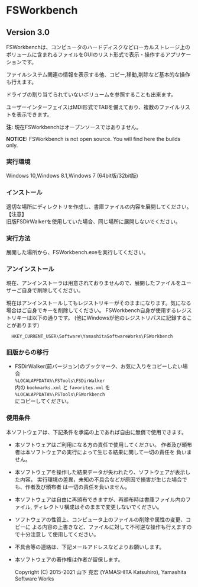 # FSWorkbench
## Version 3.0

FSWorkbenchは、コンピュータのハードディスクなどローカルストレージ上のボリュームに含まれるファイルをGUIのリスト形式で表示・操作するアプリケーションです。

ファイルシステム関連の情報を表示する他、コピー,移動,削除など基本的な操作も行えます。

ドライブの割り当てられていないボリュームを参照することも出来ます。

ユーザーインターフェイスはMDI形式でTABを備えており、複数のファイルリストを表示できます。

**注:** 現在FSWorkbenchはオープンソースではありません。

**NOTICE:** FSWorkbench is not open source. You will find here the builds only. 

### 実行環境

Windows 10,Windows 8.1,Windows 7
(64bit版/32bit版)

### インストール

適切な場所にディレクトリを作成し、書庫ファイルの内容を展開してください。<br>
【注意】<br>
 旧版FSDirWalkerを使用していた場合、同じ場所に展開しないでください。

### 実行方法
展開した場所から、FSWorkbench.exeを実行してください。

### アンインストール

現在、アンインストーラは用意されておりませんので、展開したファイルをユーザーご自身で削除してください。

現在はアンインストールしてもレジストリキーがそのままになります。気になる場合はご自身でキーを削除してください。
FSWorkbench自身が使用するレジストリキーは以下の通りです。
 (他にWindowsが他のレジストリパスに記録することがあります)

      HKEY_CURRENT_USER\Software\YamashitaSoftwareWorks\FSWorkbench

### 旧版からの移行

- FSDirWalker(前バージョン)のブックマーク、お気に入りをコピーしたい場合<br>
  `%LOCALAPPDATA%\FSTools\FSDirWalker`<br>
  内の `bookmarks.xml` と `favorites.xml` を<br>
  `%LOCALAPPDATA%\FSTools\FSWorkbench`  <br>
  にコピーしてください。

### 使用条件

本ソフトウェアは、下記条件を承諾の上であれば自由に無償で使用できます。

- 本ソフトウェアはご利用になる方の責任で使用してください。
  作者及び頒布者は本ソフトウェアの実行によって生じる結果に関して一切の責任を
  負いません。

- 本ソフトウェアを操作した結果データが失われたり、ソフトウェアが表示した内容，
  実行環境の差異，未知の不具合などが原因で損害が生じた場合でも、作者及び頒布者
  は一切の責任を負いません。

- 本ソフトウェアは自由に再頒布できますが、再頒布時は書庫ファイル内のファイル,
  ディレクトリ構成はそのままで変更しないでください。

- ソフトウェアの性質上、コンピュータ上のファイルの削除や属性の変更、コピーに
  よる内容の上書きなど、ファイルに対して不可逆な操作も行えますので十分注意し
  て使用してください。

- 不具合等の連絡は、下記メールアドレスなどよりお願いします。

- 本ソフトウェアの著作権は作者が留保します。

  Copyright (C) 2015-2021 山下 克宏 (YAMASHITA Katsuhiro), Yamashita Software Works
